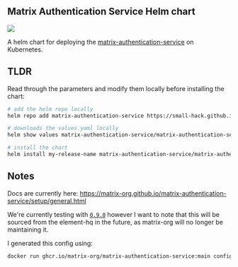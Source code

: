 ## Matrix Authentication Service Helm chart
<a href="https://github.com/small-hack/matrix-authentication-service-chart/releases"><img src="https://img.shields.io/github/v/release/small-hack/matrix-authentication-service-chart?style=plastic&labelColor=blue&color=green&logo=GitHub&logoColor=white"></a>

A helm chart for deploying the [matrix-authentication-service](https://github.com/matrix-org/matrix-authentication-service) on Kubernetes.

## TLDR

Read through the parameters and modify them locally before installing the chart:

```bash
# add the helm repo locally
helm repo add matrix-authentication-service https://small-hack.github.io/matrix-authentication-service-chart

# downloads the values.yaml locally
helm show values matrix-authentication-service/matrix-authentication-service > values.yaml

# install the chart
helm install my-release-name matrix-authentication-service/matrix-authentication-service --values values.yaml
```


## Notes

Docs are currently here: https://matrix-org.github.io/matrix-authentication-service/setup/general.html

We're currently testing with [`0.9.0`](https://github.com/matrix-org/matrix-authentication-service/releases/tag/v0.9.0) however I want to note that this will be sourced from the element-hq in the future, as matrix-org will no longer be maintaining it.

I generated this config using:

```bash
docker run ghcr.io/matrix-org/matrix-authentication-service:main config generate > config.yaml
```
